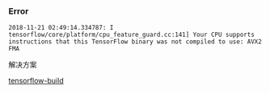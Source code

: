 ### Error
```
2018-11-21 02:49:14.334787: I tensorflow/core/platform/cpu_feature_guard.cc:141] Your CPU supports instructions that this TensorFlow binary was not compiled to use: AVX2 FMA
```
解决方案

[tensorflow-build](https://github.com/github16cp/tensorflow-build)
